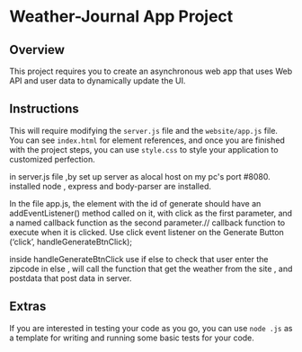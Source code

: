 # Weather-Journal App Project

## Overview
This project requires you to create an asynchronous web app that uses Web API and user data to dynamically update the UI. 

## Instructions
This will require modifying the `server.js` file and the `website/app.js` file. You can see `index.html` for element references, and once you are finished with the project steps, you can use `style.css` to style your application to customized perfection.

in server.js file ,by set up server as alocal host on my pc's port #8080.
installed node , express and  body-parser are installed.

In the file app.js, the element with the id of generate should have 
an addEventListener() method called on it, with click as the first parameter, 
and a named callback function as the second parameter.//  callback function to execute when it is clicked.
Use click event listener on the Generate Button (‘click’, handleGenerateBtnClick);

inside handleGenerateBtnClick use if else to check that user enter the zipcode 
in else , will call the function that get the weather from the site , and postdata that post data in server.





## Extras
If you are interested in testing your code as you go, you can use `node .js` as a template for writing and running some basic tests for your code.
